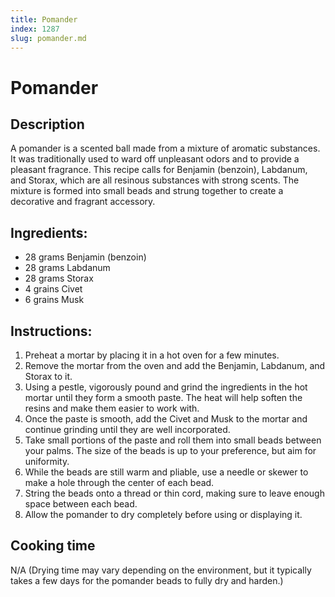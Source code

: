 ```yaml
---
title: Pomander
index: 1287
slug: pomander.md
---
```


# Pomander

## Description
A pomander is a scented ball made from a mixture of aromatic substances. It was traditionally used to ward off unpleasant odors and to provide a pleasant fragrance. This recipe calls for Benjamin (benzoin), Labdanum, and Storax, which are all resinous substances with strong scents. The mixture is formed into small beads and strung together to create a decorative and fragrant accessory.

## Ingredients:
- 28 grams Benjamin (benzoin)
- 28 grams Labdanum
- 28 grams Storax
- 4 grains Civet
- 6 grains Musk

## Instructions:
1. Preheat a mortar by placing it in a hot oven for a few minutes.
2. Remove the mortar from the oven and add the Benjamin, Labdanum, and Storax to it.
3. Using a pestle, vigorously pound and grind the ingredients in the hot mortar until they form a smooth paste. The heat will help soften the resins and make them easier to work with.
4. Once the paste is smooth, add the Civet and Musk to the mortar and continue grinding until they are well incorporated.
5. Take small portions of the paste and roll them into small beads between your palms. The size of the beads is up to your preference, but aim for uniformity.
6. While the beads are still warm and pliable, use a needle or skewer to make a hole through the center of each bead.
7. String the beads onto a thread or thin cord, making sure to leave enough space between each bead.
8. Allow the pomander to dry completely before using or displaying it.

## Cooking time
N/A (Drying time may vary depending on the environment, but it typically takes a few days for the pomander beads to fully dry and harden.)